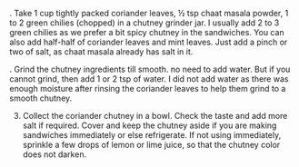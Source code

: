 . Take 1 cup tightly packed coriander leaves, ½ tsp chaat masala powder, 1 to 2 green chilies (chopped) in a chutney grinder jar. I usually add 2 to 3 green chilies as we prefer a bit spicy chutney in the sandwiches. You can also add half-half of coriander leaves and mint leaves. Just add a pinch or two of salt, as chaat masala already has salt in it.

. Grind the chutney ingredients till smooth. no need to add water. But if you cannot grind, then add 1 or 2 tsp of water. I did not add water as there was enough moisture after rinsing the coriander leaves to help them grind to a smooth chutney.

3. Collect the coriander chutney in a bowl. Check the taste and add more salt if required. Cover and keep the chutney aside if you are making sandwiches immediately or else refrigerate. If not using immediately, sprinkle a few drops of lemon or lime juice, so that the chutney color does not darken.

